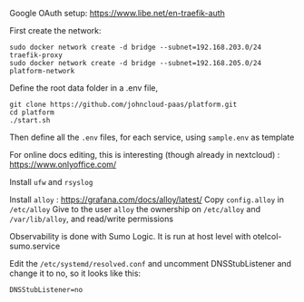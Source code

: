 Google OAuth setup: https://www.libe.net/en-traefik-auth

First create the network:

    sudo docker network create -d bridge --subnet=192.168.203.0/24 traefik-proxy 
    sudo docker network create -d bridge --subnet=192.168.205.0/24 platform-network

Define the root data folder in a .env file, 

    git clone https://github.com/johncloud-paas/platform.git
    cd platform
    ./start.sh

Then define all the `.env` files, for each service, using `sample.env` as template

For online docs editing, this is interesting (though already in nextcloud) : https://www.onlyoffice.com/

Install `ufw` and `rsyslog`

Install `alloy` : https://grafana.com/docs/alloy/latest/
Copy `config.alloy` in `/etc/alloy`
Give to the user `alloy` the ownership on `/etc/alloy` and `/var/lib/alloy`, and read/write permissions

Observability is done with Sumo Logic. It is run at host level with otelcol-sumo.service

Edit the `/etc/systemd/resolved.conf` and uncomment DNSStubListener and change it to no, so it looks like this:
    
    DNSStubListener=no
    